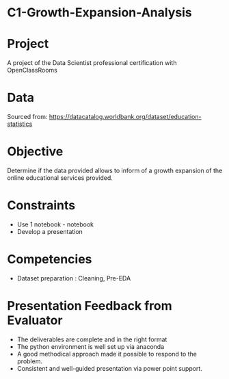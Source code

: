 # C1-Growth-Expansion-Analysis

# Project
A project of the Data Scientist professional certification with OpenClassRooms

# Data 
Sourced from: https://datacatalog.worldbank.org/dataset/education-statistics

# Objective 
Determine if the data provided allows to inform of a growth expansion of the online educational services provided.

# Constraints
- Use 1 notebook - notebook
- Develop a presentation

# Competencies
- Dataset preparation : Cleaning, Pre-EDA  

# Presentation Feedback from Evaluator 
- The deliverables are complete and in the right format
- The python environment is well set up via anaconda
- A good methodical approach made it possible to respond to the problem. 
- Consistent and well-guided presentation via power point support.
